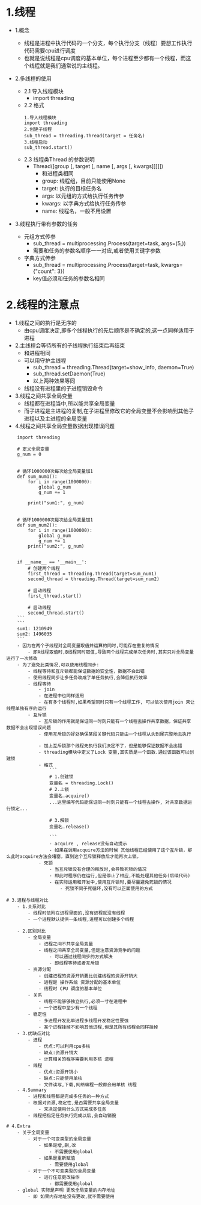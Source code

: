 # 1.线程
- 1.概念
    -  线程是进程中执行代码的一个分支，每个执行分支（线程）要想工作执行代码需要cpu进行调度 
    -  也就是说线程是cpu调度的基本单位，每个进程至少都有一个线程，而这个线程就是我们通常说的主线程。
 
- 2.多线程的使用
    - 2.1 导入线程模块
        - import threading
    - 2.2 格式
        ```
        1.导入线程模块
        import threading
        2.创建子线程
        sub_thread = threading.Thread(target = 任务名)
        3.线程启动
        sub_thread.start()
        ```
    - 2.3 线程类Thread 的参数说明
        - Thread([group [, target [, name [, args [, kwargs]]]]])
            - 和进程类相同
            - group: 线程组，目前只能使用None
            - target: 执行的目标任务名
            - args: 以元组的方式给执行任务传参
            - kwargs: 以字典方式给执行任务传参
            - name: 线程名，一般不用设置
- 3.线程执行带有参数的任务
    - 元组方式传参
        -  sub_thread = multiprocessing.Process(target=task, args=(5,))
        -  需要和任务的参数名顺序一一对应,或者使用关键字参数
    - 字典方式传参 
        - sub_thread = multiprocessing.Process(target=task, kwargs={"count": 3})
        - key值必须和任务的参数名相同

# 2.线程的注意点
- 1.线程之间的执行是无序的
    - 由cpu调度决定,即多个线程执行的先后顺序是不确定的,这一点同样适用于进程
- 2.主线程会等待所有的子线程执行结束后再结束
    - 和进程相同
    - 可以用守护主线程
        -  sub_thread = threading.Thread(target=show_info, daemon=True)
        -  sub_thread.setDaemon(True)
        -  以上两种效果等同
    - 线程没有进程里的子进程销毁命令
- 3.线程之间共享全局变量
    - 线程都在进程当中,所以能共享全局变量
    - 而子进程是主进程的复制,在子进程里修改它的全局变量不会影响到其他子进程以及主进程的全局变量
- 4.线程之间共享全局变量数据出现错误问题
    
```
    import threading

    # 定义全局变量
    g_num = 0
    
    
    # 循环1000000次每次给全局变量加1
    def sum_num1():
        for i in range(1000000):
            global g_num
            g_num += 1
    
        print("sum1:", g_num)
    
    
    # 循环1000000次每次给全局变量加1
    def sum_num2():
        for i in range(1000000):
            global g_num
            g_num += 1
        print("sum2:", g_num)
    
    
    if __name__ == '__main__':
        # 创建两个线程
        first_thread = threading.Thread(target=sum_num1)
        second_thread = threading.Thread(target=sum_num2)
    
        # 启动线程
        first_thread.start()

        # 启动线程
        second_thread.start()
    ```
    ```
    sum1: 1210949
    sum2: 1496035
    ```
    - 因为在两个子线程对全局变量取值并运算的同时,可能存在重复的情况
        - 即A线程取值时,B线程同时取值,导致两个线程完成单次任务时,其实只对全局变量进行了一次修改
    - 为了避免此类情况,可以使用线程同步:
        - 线程等待和互斥锁都能保证数据的安全性，数据不会出错
        - 使用线程同步让多任务改成了单任务执行,会降低执行效率
        - 线程等待
            - join
            - 在进程中也同样适用
            - 在有多个线程时,如果希望同时只有一个线程工作, 可以依次使用join 来让线程单独有序的运行
        - 互斥锁
            - 互斥锁的作用就是保证同一时刻只能有一个线程去操作共享数据，保证共享数据不会出现错误问题
            - 使用互斥锁的好处确保某段关键代码只能由一个线程从头到尾完整地去执行
            
            - 加上互斥锁那个线程先执行我们决定不了，但是能够保证数据不会出错
            - threading模块中定义了Lock 变量,其实质是一个函数.通过该函数可以创建锁
            - 格式
                ```
                # 1.创建锁
                变量名 = threading.Lock()
                # 2.上锁
                变量名.acquire()
                ...这里编写代码能保证同一时刻只能有一个线程去操作, 对共享数据进行锁定...
                
                # 3.解锁
                变量名.release()
                
                ```
                - acquire , release没有自动提示
                - 如果在调用acquire方法的时候 其他线程已经使用了这个互斥锁，那么此时acquire方法会堵塞，直到这个互斥锁释放后才能再次上锁。
            - 死锁
                - 当互斥锁没有合理的释放时,会导致死锁的情况
                - 即此时程序仍在运行,但是停止了相应,不能处理其他任务(后续代码)
                - 在实际运用和开发中,使用互斥锁时,要尽量避免死锁的情况
                    - 死锁不同于死循环,没有可以正面使用的方式

# 3.进程与线程对比
    - 1.关系对比
        - 线程时依附在进程里面的,没有进程就没有线程
        - 一个进程默认提供一条线程,进程可以创建多个线程
    
    - 2.区别对比
        - 全局变量
            - 进程之间不共享全局变量
            - 线程之间共享全局变量,但是注意资源竞争的问题
                - 可以通过线程同步的方式解决
                - 即线程等待或者互斥锁
        - 资源分配
            - 创建进程的资源开销要比创建线程的资源开销大
            - 进程是 操作系统 资源分配的基本单位
            - 线程时 CPU 调度的基本单位
        - 关系
            - 线程不能够够独立执行,必须一寸在进程中
            - 一个进程中至少有一个线程
        - 稳定性
            - 多进程开发比单进程多线程开发稳定性要强
            - 某个进程挂掉不影响其他进程,但是其所有线程会同样挂掉
    - 3.优缺点对比
        - 进程
            - 优点:可以利用cpu多核
            - 缺点:资源开销大
            - 计算相关的程序需要利用多核 进程
        - 线程
            - 优点:资源开销小
            - 缺点:只能使用单核
            - 文件读写,下载,网络编程一般都会用单核 线程
    - 4.Summary
        - 进程和线程都是完成多任务的一种方式
        - 根据对资源,稳定性,是否需要共享全局变量
            - 来决定使用什么方式完成多任务
        - 线程把指定任务执行完成以后,会自动销毁

# 4.Extra
    - 关于全局变量
        - 对于一个可变类型的全局变量
            - 如果是增,删,改
                - 不需要使用global
            - 如果是重新赋值
                - 需要使用global 
        - 对于一个不可变类型的全局变量
            - 进行任意更改操作
                - 都需要使用global
    - global 实际是声明 更改全局变量的内存地址
        - 即 如果内存地址没有更改,就不需要使用